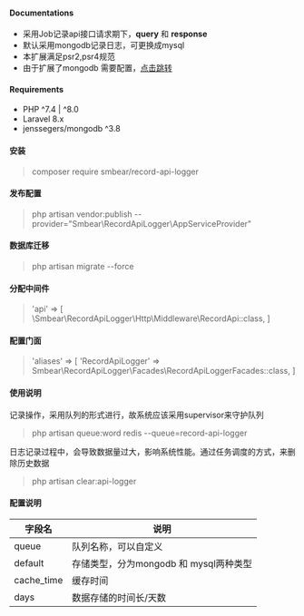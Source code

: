 #### Documentations
* 采用Job记录api接口请求期下，**query** 和 **response**
* 默认采用mongodb记录日志，可更换成mysql
* 本扩展满足psr2,psr4规范
* 由于扩展了mongodb 需要配置，[点击跳转](https://github.com/jenssegers/laravel-mongodb)
#### Requirements
* PHP ^7.4 | ^8.0
* Laravel 8.x
* jenssegers/mongodb ^3.8
#### 安装
> composer require smbear/record-api-logger
#### 发布配置
>php artisan vendor:publish --provider="Smbear\RecordApiLogger\AppServiceProvider"
#### 数据库迁移
>php artisan migrate --force
#### 分配中间件
> 'api' => [
    \Smbear\RecordApiLogger\Http\Middleware\RecordApi::class,
]

#### 配置门面
> 'aliases' => [
    'RecordApiLogger' => Smbear\RecordApiLogger\Facades\RecordApiLoggerFacades::class,
]
#### 使用说明
记录操作，采用队列的形式进行，故系统应该采用supervisor来守护队列
> php artisan queue:word redis --queue=record-api-logger

日志记录过程中，会导致数据量过大，影响系统性能。通过任务调度的方式，来删除历史数据
> php artisan clear:api-logger

#### 配置说明
|  字段名   | 说明  |
|  ----  | ----  |
| queue      | 队列名称，可以自定义 |
| default    | 存储类型，分为mongodb 和 mysql两种类型 |
| cache_time | 缓存时间 |
| days       | 数据存储的时间长/天数 |

